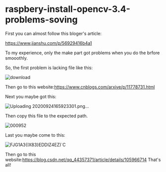 # raspbery-install-opencv-3.4-problems-soving
First you can almost follow this bloger's article:

https://www.jianshu.com/p/56929416b4a1

To my experience, only the make part got problems when you do the brfore smooothly.

So, the first problem is lacking file like this:

![download](https://user-images.githubusercontent.com/75357598/113174888-6c459980-927d-11eb-9760-90bb69664948.gif)

Then go to this website:https://www.cnblogs.com/arxive/p/11778731.html

Next you maybe got this:

![Uploading 20200924165923301.png…]()

Then copy this file to the expected path.

![000952](https://user-images.githubusercontent.com/75357598/113176021-a499a780-927e-11eb-9d03-be8f11ee12fe.png)

Last you maybe come to this:

![FJG1A3{IX83}EDDIZ4EZ)`C](https://user-images.githubusercontent.com/75357598/113175443-00176580-927e-11eb-885f-f7e8cfcb1553.png)

Then go to this website:https://blog.csdn.net/qq_44357371/article/details/105966714
That's all!
